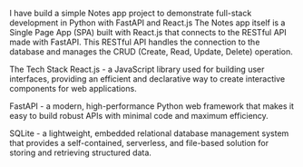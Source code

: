I have build a simple Notes app project to demonstrate full-stack development in Python with FastAPI and React.js
The Notes app itself is a Single Page App (SPA) built with React.js that connects to the RESTful API made with FastAPI. 
This RESTful API handles the connection to the database and manages the CRUD (Create, Read, Update, Delete) operation.




The Tech Stack
React.js - a JavaScript library used for building user interfaces, providing an efficient and declarative way to create interactive components for web applications.

FastAPI - a modern, high-performance Python web framework that makes it easy to build robust APIs with minimal code and maximum efficiency.

SQLite - a lightweight, embedded relational database management system that provides a self-contained, serverless, and file-based solution for storing and retrieving structured data.
